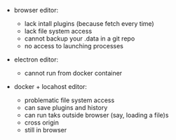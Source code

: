 
* browser editor:
   - lack intall plugins (because fetch every time)
   - lack file system access
   - cannot backup your .data in a git repo 
   - no access to launching processes

* electron editor:
    - cannot run from docker container

* docker + locahost editor:
    - problematic file system access
    + can save plugins and history
    + can run taks outside browser (say, loading a file)s
    - cross origin
    - still in browser

